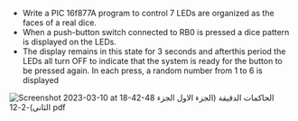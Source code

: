 - Write a PIC 16f877A program to control 7 LEDs are organized as the faces of a
real dice.
- When a push-button switch connected to RB0 is pressed a dice pattern is
displayed on the LEDs.
- The display remains in this state for 3 seconds and afterthis period the LEDs all turn OFF to indicate that the system is ready for the button
to be pressed again. In each press, a random number from 1 to 6 is displayed

![Screenshot 2023-03-10 at 18-42-48 الحاكمات الدقيقة (الجزء الاول الجزء الثانى)-2-12 pdf](https://user-images.githubusercontent.com/76912120/224373144-4eced62a-0b4e-47da-b2eb-b0c35cc5e9ab.png)
 
